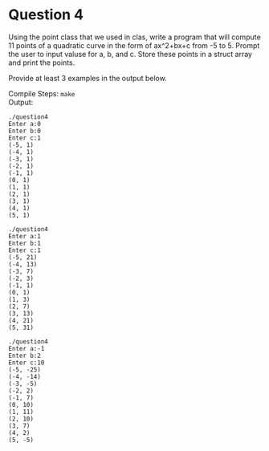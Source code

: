 # Question 4

Using the point class that we used in clas, write a program that will compute 11 points of a quadratic curve in the form of ax^2+bx+c from -5 to 5. Prompt the user to input valuse for a, b, and c. Store these points in a struct array and print the points.

Provide at least 3 examples in the output below.

Compile Steps:
`make`  
Output:
```
./question4
Enter a:0
Enter b:0
Enter c:1
(-5, 1)
(-4, 1)
(-3, 1)
(-2, 1)
(-1, 1)
(0, 1)
(1, 1)
(2, 1)
(3, 1)
(4, 1)
(5, 1)
```
```
./question4 
Enter a:1
Enter b:1
Enter c:1
(-5, 21)
(-4, 13)
(-3, 7)
(-2, 3)
(-1, 1)
(0, 1)
(1, 3)
(2, 7)
(3, 13)
(4, 21)
(5, 31)
```
```
./question4
Enter a:-1
Enter b:2
Enter c:10
(-5, -25)
(-4, -14)
(-3, -5)
(-2, 2)
(-1, 7)
(0, 10)
(1, 11)
(2, 10)
(3, 7)
(4, 2)
(5, -5)
```
